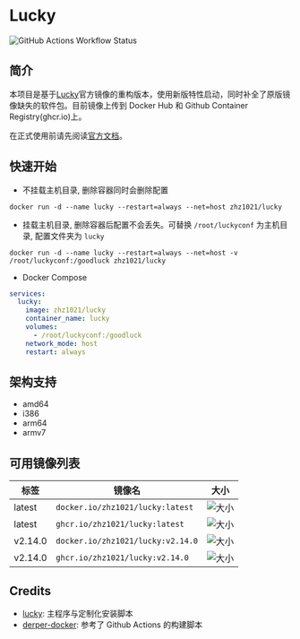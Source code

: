 # Lucky

![GitHub Actions Workflow Status](https://img.shields.io/github/actions/workflow/status/zhz8888/lucky/build.yml)


## 简介

本项目是基于[Lucky](https://github.com/gdy666/lucky)官方镜像的重构版本，使用新版特性启动，同时补全了原版镜像缺失的软件包。目前镜像上传到 Docker Hub 和 Github Container Registry(ghcr.io)上。

在正式使用前请先阅读[官方文档](https://lucky666.cn/)。

## 快速开始

- 不挂载主机目录, 删除容器同时会删除配置

```shell
docker run -d --name lucky --restart=always --net=host zhz1021/lucky
```

- 挂载主机目录, 删除容器后配置不会丢失。可替换 `/root/luckyconf` 为主机目录, 配置文件夹为 `lucky`

```shell
docker run -d --name lucky --restart=always --net=host -v /root/luckyconf:/goodluck zhz1021/lucky
```

- Docker Compose

```yml
services:
  lucky:
    image: zhz1021/lucky
    container_name: lucky
    volumes:
      - /root/luckyconf:/goodluck
    network_mode: host
    restart: always
```
## 架构支持

- amd64
- i386
- arm64
- armv7

## 可用镜像列表

| 标签 | 镜像名 | 大小 |
|------|----------------------------------|------------------------------------------------------------------------------------------------|
| latest | `docker.io/zhz1021/lucky:latest` | ![大小](https://img.shields.io/docker/image-size/zhz1021/lucky/latest?label=大小) |
| latest | `ghcr.io/zhz1021/lucky:latest` | ![大小](https://img.shields.io/docker/image-size/zhz1021/lucky/latest?label=大小) |
| v2.14.0 | `docker.io/zhz1021/lucky:v2.14.0` | ![大小](https://img.shields.io/docker/image-size/zhz1021/lucky/v2.14.0?label=大小) |
| v2.14.0 | `ghcr.io/zhz1021/lucky:v2.14.0` | ![大小](https://img.shields.io/docker/image-size/zhz1021/lucky/v2.14.0?label=大小) |

## Credits

- [lucky](https://github.com/gdy666/lucky): 主程序与定制化安装脚本
- [derper-docker](https://github.com/fredliang44/derper-docker): 参考了 Github Actions 的构建脚本
